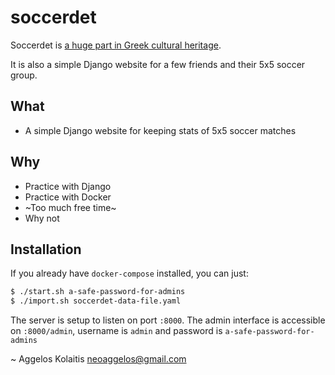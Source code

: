 # soccerdet

Soccerdet is [a huge part in Greek cultural heritage][1].

It is also a simple Django website for a few friends and their 5x5 soccer group.

## What

- A simple Django website for keeping stats of 5x5 soccer matches

## Why

- Practice with Django
- Practice with Docker
- ~Too much free time~
- Why not

## Installation

If you already have `docker-compose` installed, you can just:

```bash
$ ./start.sh a-safe-password-for-admins
$ ./import.sh soccerdet-data-file.yaml
```

The server is setup to listen on port `:8000`. The admin interface is accessible on `:8000/admin`, username is `admin` and password is `a-safe-password-for-admins`

~ Aggelos Kolaitis <neoaggelos@gmail.com>

[1]: https://www.youtube.com/watch?v=GFJi5qUxbZ4 "Σοκερντε"
